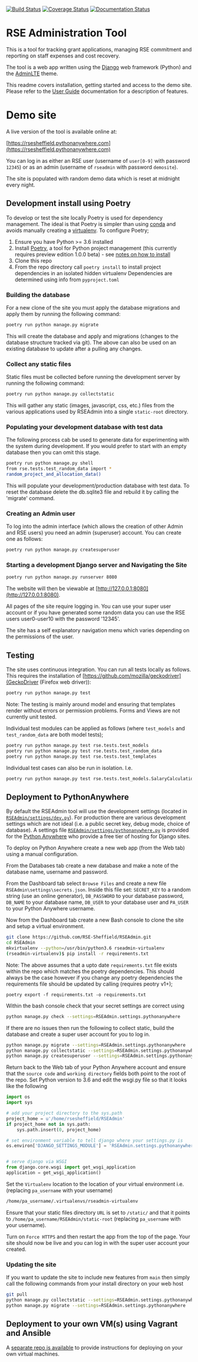 [![Build Status](https://travis-ci.org/RSE-Sheffield/RSEAdmin.svg?branch=main)](https://travis-ci.org/RSE-Sheffield/RSEAdmin)
[![Coverage Status](https://codecov.io/gh/RSE-Sheffield/RSEAdmin/branch/main/graph/badge.svg)](https://codecov.io/gh/RSE-Sheffield/RSEAdmin)
[![Documentation Status](https://readthedocs.org/projects/rseadmin/badge/?version=latest)](https://rseadmin.readthedocs.io/en/latest/?badge=latest)
    

# RSE Administration Tool 

This is a tool for tracking grant applications, managing RSE commitment and reporting on staff expenses and cost recovery.

The tool is a web app written using the [Django][django] web framework (Python) and the [AdminLTE][adminlte2] theme.

This readme covers installation, getting started and access to the demo site. Please refer to the [User Guide][userguide] documentation for a description of features.

# Demo site

A live version of the tool is available online at:

[https://rsesheffield.pythonanywhere.com](https://rsesheffield.pythonanywhere.com)

You can log in as either an RSE user (username of `user[0-9]` with password `12345`) or as an admin (username of `rseadmin` with password `demosite`).

The site is populated with random demo data which is reset at midnight every night.

## Development install using Poetry


To develop or test the site locally Poetry is used for dependency management. The ideal is that Poetry is simpler than using [conda][conda] and avoids manually creating a [virtualenv][virtualenv]. To configure Poetry;

 1. Ensure you have Python >= 3.6 installed
 1. Install [Poetry][poetry], a tool for Python project management (this currently requires preview edition 1.0.0 beta) - see [notes on how to install](https://pypi.org/project/poetry/)
 1. Clone this repo
 1. From the repo directory call `poetry install` to install project dependencies in an isolated hidden virtualenv 
    Dependencies are determined using info from `pyproject.toml`

### Building the database

For a new clone of the site you must apply the database migrations and apply them by running the following command:

```sh
poetry run python manage.py migrate
```

This will create the database and apply and migrations (changes to the database structure tracked via git). The above can also be used on an existing database to update after a pulling any changes.

### Collect any static files

Static files must be collected before running the development server by running the following command:

```sh
poetry run python manage.py collectstatic
```

This will gather any static (images, javascript, css, etc.) files from the various applications used by RSEAdmin into a single `static-root` directory.

### Populating your development database with test data

The following process cab be used to generate data for experimenting with the system during development. If you would prefer to start with an empty database then you can omit this stage.

```sh
poetry run python manage.py shell
from rse.tests.test_random_data import *
random_project_and_allocation_data()
```

This will populate your development/production database with test data. To reset the database delete the db.sqlite3 file and rebuild it by calling the 'migrate' command.

### Creating an Admin user

To log into the admin interface (which allows the creation of other Admin and RSE users) you need an admin (superuser) account. You can create one as follows:

```sh
poetry run python manage.py createsuperuser
```

### Starting a development Django server and Navigating the Site

```sh
poetry run python manage.py runserver 8080
```
    
The website will then be viewable at [http://127.0.0.1:8080](http://127.0.0.1:8080).

All pages of the site require logging in. You can use your super user account or if you have generated some random data you can use the RSE users user0-user10 with the password '12345'.

The site has a self explanatory navigation menu which varies depending on the permissions of the user.


## Testing

The site uses continuous integration. You can run all tests locally as follows. This requires the installation of [https://github.com/mozilla/geckodriver](GeckoDriver (Firefox web driver)):

```sh
poetry run python manage.py test
```

Note: The testing is mainly around model and ensuring that templates render without errors or permission problems. Forms and Views are not currently unit tested.

Individual test modules can be applied as follows (where `test_models` and `test_random_data` are both model tests);

```sh
poetry run python manage.py test rse.tests.test_models
poetry run python manage.py test rse.tests.test_random_data
poetry run python manage.py test rse.tests.test_templates
```

Individual test cases can also be run in isolation. I.e. 

```sh
poetry run python manage.py test rse.tests.test_models.SalaryCalculationTests
```

## Deployment to PythonAnywhere

By default the RSEAdmin tool will use the development settings (located in [`RSEAdmin/settings/dev.py`](RSEAdmin/settings/dev.py)). For production there are various development settings which are not ideal (i.e. a public secret key, debug mode, choice of database). A settings file [`RSEAdmin/settings/pythonanywhere.py`](RSEAdmin/settings/pythonanywhere.py) is provided for the [Python Anywhere](http://www.pythonanaywhere.com) who provide a free tier of hosting for Django sites.

To deploy on Python Anywhere create a new web app (from the Web tab) using a manual configuration. 

From the Databases tab create a new database and make a note of the database name, username and password.

From the Dashboard tab select `Browse Files` and create a new file `RSEAdmin\settings\secrets.json`. Inside this file set: `SECRET_KEY` to a random string (use an online generator), `DB_PASSWORD` to your database password, `DB_NAME` to your database name, `DB_USER` to your database user and `PA_USER` to your Python Anywhere username.

Now from the Dashboard tab create a new Bash console to clone the site and setup a virtual environment.

```sh
git clone https://github.com/RSE-Sheffield/RSEAdmin.git
cd RSEAdmin
mkvirtualenv --python=/usr/bin/python3.6 rseadmin-virtualenv
(rseadmin-virtualenv)$ pip install -r requirements.txt
```

Note: The above assumes that a upto date `requirements.txt` file exists within the repo which matches the poetry dependencies. This should always be the case however if you change any poetry dependencies the requirements file should be updated by calling (requires peotry v1+);

```
poetry export -f requirements.txt -o requirements.txt
```

Within the bash console check that your secret settings are correct using


```sh
python manage.py check --settings=RSEAdmin.settings.pythonanywhere
```

If there are no issues then run the following to collect static, build the database and create a super user account for you to log in.

```sh
python manage.py migrate --settings=RSEAdmin.settings.pythonanywhere
python manage.py collectstatic --settings=RSEAdmin.settings.pythonanywhere
python manage.py createsuperuser --settings=RSEAdmin.settings.pythonanywhere
```

Return back to the Web tab of your Python Anywhere account and ensure that the `source code` and `working directory` fields both point to the root of the repo. Set Python version to 3.6 and edit the wsgi.py file so that it looks like the following

```python
import os
import sys

# add your project directory to the sys.path
project_home = u'/home/rsesheffield/RSEAdmin'
if project_home not in sys.path:
    sys.path.insert(0, project_home)

# set environment variable to tell django where your settings.py is
os.environ['DJANGO_SETTINGS_MODULE'] = 'RSEAdmin.settings.pythonanywhere'


# serve django via WSGI
from django.core.wsgi import get_wsgi_application
application = get_wsgi_application()
```

Set the `Virtualenv` location to the location of your virtual environment i.e. (replacing `pa_username` with your username)

```sh
/home/pa_username/.virtualenvs/rseadmin-virtualenv
```

Ensure that your static files directory `URL` is set to `/static/` and that it points to `/home/pa_username/RSEAdmin/static-root` (replacing `pa_username` with your username).

Turn on `Force HTTPS` and then restart the app from the top of the page. Your site should now be live and you can log in with the super user account your created.

### Updating the site

If you want to update the site to include new features from `main` then simply call the following commands from your install directory on your web host

```sh
git pull
python manage.py collectstatic --settings=RSEAdmin.settings.pythonanywhere
python manage.py migrate --settings=RSEAdmin.settings.pythonanywhere
```

## Deployment to your own VM(s) using Vagrant and Ansible

A [separate repo is available](https://github.com/RSE-Sheffield/rseadmin-ansible) to provide instructions for deploying on your own virtual machines.



[adminlte2]: https://django-adminlte2.readthedocs.io/en/latest/ 
[conda]: https://docs.conda.io/en/latest/
[django]: https://www.djangoproject.com/
[virtualenv]: https://virtualenv.pypa.io/en/latest/
[poetry]: https://poetry.eustace.io/
[userguide]: https://rseadmin.readthedocs.io/en/latest/
